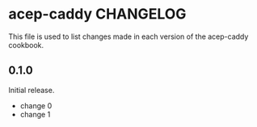 # acep-caddy CHANGELOG

This file is used to list changes made in each version of the acep-caddy cookbook.

## 0.1.0

Initial release.

- change 0
- change 1
